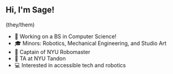 ## Hi, I'm Sage!

(they/them)

- 🌱 Working on a BS in Computer Science!
- 🎓 Minors: Robotics, Mechanical Engineering, and Studio Art
- 🦾 Captain of NYU Robomaster
- 💼 TA at NYU Tandon
- 💻 Interested in accessible tech and robotics
